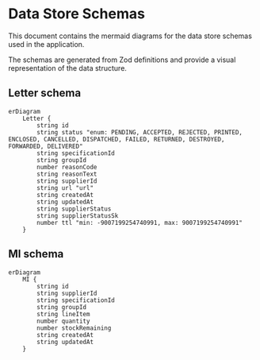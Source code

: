 # Data Store Schemas

This document contains the mermaid diagrams for the data store schemas used in the application.

The schemas are generated from Zod definitions and provide a visual representation of the data structure.

## Letter schema

```mermaid
erDiagram
    Letter {
        string id
        string status "enum: PENDING, ACCEPTED, REJECTED, PRINTED, ENCLOSED, CANCELLED, DISPATCHED, FAILED, RETURNED, DESTROYED, FORWARDED, DELIVERED"
        string specificationId
        string groupId
        number reasonCode
        string reasonText
        string supplierId
        string url "url"
        string createdAt
        string updatedAt
        string supplierStatus
        string supplierStatusSk
        number ttl "min: -9007199254740991, max: 9007199254740991"
    }
```

## MI schema

```mermaid
erDiagram
    MI {
        string id
        string supplierId
        string specificationId
        string groupId
        string lineItem
        number quantity
        number stockRemaining
        string createdAt
        string updatedAt
    }
```

